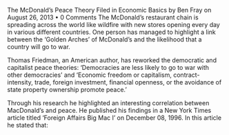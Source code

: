 The McDonald’s Peace Theory
Filed in Economic Basics	by Ben Fray	on August 26, 2013	• 0 Comments
The McDonald’s restaurant chain is spreading across the world like wildfire with new stores opening every day in various different countries. One person has managed to highlight a link between the ‘Golden Arches’ of McDonald’s and the likelihood that a country will go to war.

Thomas Friedman, an American author, has reworked the democratic and capitalist peace theories: ‘Democracies are less likely to go to war with other democracies’ and ‘Economic freedom or capitalism, contract-intensity, trade, foreign investment, financial openness, or the avoidance of state property ownership promote peace.’

Through his research he highlighted an interesting correlation between MacDonald’s and peace. He published his findings in a New York Times article titled ‘Foreign Affairs Big Mac I’ on December 08, 1996. In this article he stated that:
